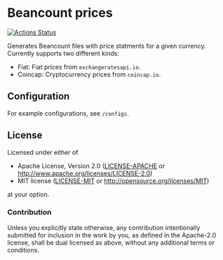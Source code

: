 # Beancount prices
[![Actions Status](https://github.com/ThomasdenH/legume_price/workflows/Rust/badge.svg)](https://github.com/ThomasdenH/legume_price/actions)

Generates Beancount files with price statments for a given currency. Currently supports two different kinds:
- Fiat: Fiat prices from `exchangeratesapi.io`.
- Coincap: Cryptocurrency prices from `coincap.io`.

## Configuration
For example configurations, see `/configs`.

## License
Licensed under either of

- Apache License, Version 2.0
  ([LICENSE-APACHE](LICENSE-APACHE) or http://www.apache.org/licenses/LICENSE-2.0)
- MIT license
  ([LICENSE-MIT](LICENSE-MIT) or http://opensource.org/licenses/MIT)

at your option.

### Contribution

Unless you explicitly state otherwise, any contribution intentionally submitted
for inclusion in the work by you, as defined in the Apache-2.0 license, shall be
dual licensed as above, without any additional terms or conditions.

